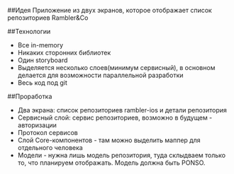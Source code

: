 ##Идея
Приложение из двух экранов, которое отображает список репозиториев Rambler&Co

##Технологии
- Все in-memory
- Никаких сторонних библиотек
- Один storyboard
- Выделяется несколько слоев(минимум сервисный), в основном делается для возможности параллельной разработки
- Весь код под git


##Проработка
- Два экрана: список репозиториев rambler-ios и детали репозитория
- Сервисный слой: сервис репозиториев, возможно в будущем - авторизации
- Протокол сервисов
- Слой Core-компонентов - там можно выделить маппер для отдельного человека
- Модели - нужна лишь модель репозитория, туда склыдваем только то, что планируем отображать. Модель должна быть PONSO.